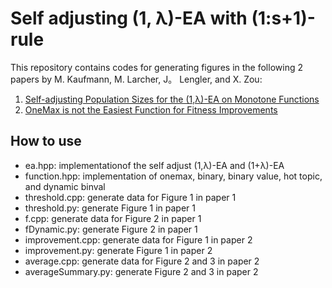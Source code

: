 # Self adjusting (1, λ)-EA with (1:s+1)-rule

This repository contains codes for generating figures in the following 2 papers by M. Kaufmann, M. Larcher, J。 Lengler, and X. Zou:

1. [Self-adjusting Population Sizes for the (1,λ)-EA on Monotone Functions](https://arxiv.org/abs/2204.00531)
2. [OneMax is not the Easiest Function for Fitness Improvements](https://arxiv.org/abs/2204.07017)


## How to use

- ea.hpp: implementationof the self adjust (1,λ)-EA and (1+λ)-EA
- function.hpp: implementation of onemax, binary, binary value, hot topic, and dynamic binval
- threshold.cpp: generate data for Figure 1 in paper 1
- threshold.py: generate Figure 1 in paper 1
- f.cpp: generate data for Figure 2 in paper 1
- fDynamic.py: generate Figure 2 in paper 1
- improvement.cpp: generate data for Figure 1 in paper 2
- improvement.py: generate Figure 1 in paper 2
- average.cpp: generate data for Figure 2 and 3 in paper 2
- averageSummary.py: generate Figure 2 and 3 in paper 2
